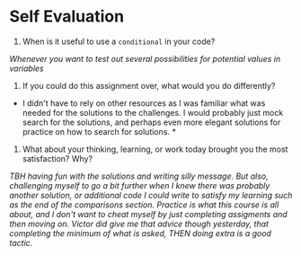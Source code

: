 # Self Evaluation

1. When is it useful to use a `conditional` in your code?

*Whenever you want to test out several possibilities for potential values in variables*

1. If you could do this assignment over, what would you do differently?

* I didn't have to rely on other resources as I was familiar what was needed for the solutions to the challenges. I would probably just mock search for the solutions, and perhaps even more elegant solutions for practice on how to search for solutions. * 

1. What about your thinking, learning, or work today brought you the most satisfaction? Why?

*TBH having fun with the solutions and writing silly message. But also, challenging myself to go a bit further when I knew there was probably another solution, or additional code I could write to satisfy my learning such as the end of the comparisons section. Practice is what this course is all about, and I don't want to cheat myself by just completing assigments and then moving on. Victor did give me that advice though yesterday, that completing the minimum of what is asked, THEN doing extra is a good tactic.* 
